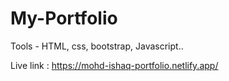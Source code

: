 # My-Portfolio 
Tools - HTML, css, bootstrap, Javascript..

Live link : https://mohd-ishaq-portfolio.netlify.app/
